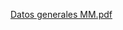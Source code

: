 [Datos generales MM.pdf](https://github.com/Hen1985/Modelos_M/files/4577867/Datos.generales.MM.pdf)
